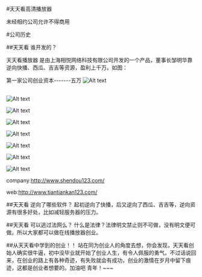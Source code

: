 ﻿#天天看高清播放器

未经相约公司允许不得商用

#公司历史

##天天看 谁开发的？

天天看播放器 是由上海相悦网络科技有限公司开发的一个产品，董事长邹明华靠逆向快播、西瓜、吉吉等资源，盈利上千万。如图：

第一家公司创业资本-------五万
![Alt text](https://github.com/banketree/EverydayFilm/blob/master/1.png)</br></br>

![Alt text](https://github.com/banketree/EverydayFilm/blob/master/2.png)

![Alt text](https://github.com/banketree/EverydayFilm/blob/master/3.png)

![Alt text](https://github.com/banketree/EverydayFilm/blob/master/1.jpg)

![Alt text](https://github.com/banketree/EverydayFilm/blob/master/2.jpg)

![Alt text](https://github.com/banketree/EverydayFilm/blob/master/3.jpg)

![Alt text](https://github.com/banketree/EverydayFilm/blob/master/4.jpg)

![Alt text](https://github.com/banketree/EverydayFilm/blob/master/5.jpg)


company:http://www.shendou123.com/

web:http://www.tiantiankan123.com/


##天天看 逆向了哪些软件？
起初逆向了快播，后又逆向了西瓜、吉吉等，逆向资源有很多好处，比如减轻服务器的压力。

##天天看 可以逃过法网么？
什么是法律？法律明文禁止则不可做，没有明文便可做。所以大家都可以做在线播放器创业。

##从天天看中学到的创业！！
站在同为创业人的角度去想，你会发现，天天看创始人确实很牛逼，初中没毕业就开始了创业人生，有令人佩服的勇气。不过话说回来，在创业的路上有各种奇迹，有失败就会有成功，创业的激情在岁月中留下痕迹，这都是创业者想要的。加油吧       青年！~~~

